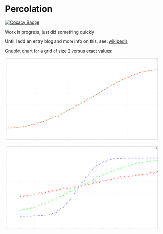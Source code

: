 # Percolation

[![Codacy Badge](https://app.codacy.com/project/badge/Grade/da600066f25942b79fe873bb066d17be)](https://app.codacy.com/gh/aromanro/Percolation/dashboard?utm_source=gh&utm_medium=referral&utm_content=&utm_campaign=Badge_grade)

Work in progress, just did something quickly

Until I add an entry blog and more info on this, see: [wikipedia](https://en.wikipedia.org/wiki/Percolation_theory)

Gnuplot chart for a grid of size 2 versus exact values:

![Gnuplot for size 2](data/data2.svg)

![Gnuplot for 10, 40, 160](data/percolation.svg)
